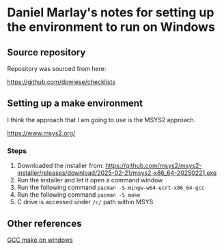 # Daniel Marlay's notes for setting up the environment to run on Windows

## Source repository

Repository was sourced from here:

https://github.com/dpwiese/checklists

## Setting up a make environment

I think the approach that I am going to use is the MSYS2 approach.

https://www.msys2.org/

### Steps

1) Downloaded the installer from: https://github.com/msys2/msys2-installer/releases/download/2025-02-21/msys2-x86_64-20250221.exe
2) Run the installer and let it open a command window
3) Run the following command ```pacman -S mingw-w64-ucrt-x86_64-gcc```
4) Run the following command ```pacman -S make```
5) C drive is accessed under ```/c/``` path within MSYS


## Other references

[GCC make on windows](https://github.com/Hugo0725/gcc-make-on-windows)
